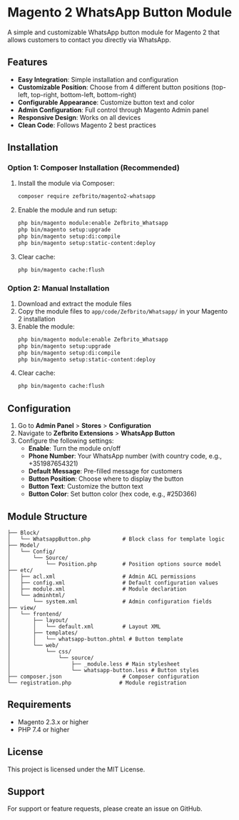 # Magento 2 WhatsApp Button Module

A simple and customizable WhatsApp button module for Magento 2 that allows customers to contact you directly via WhatsApp.

## Features

- **Easy Integration**: Simple installation and configuration
- **Customizable Position**: Choose from 4 different button positions (top-left, top-right, bottom-left, bottom-right)
- **Configurable Appearance**: Customize button text and color
- **Admin Configuration**: Full control through Magento Admin panel
- **Responsive Design**: Works on all devices
- **Clean Code**: Follows Magento 2 best practices

## Installation

### Option 1: Composer Installation (Recommended)

1. Install the module via Composer:
   ```bash
   composer require zefbrito/magento2-whatsapp
   ```

2. Enable the module and run setup:
   ```bash
   php bin/magento module:enable Zefbrito_Whatsapp
   php bin/magento setup:upgrade
   php bin/magento setup:di:compile
   php bin/magento setup:static-content:deploy
   ```

3. Clear cache:
   ```bash
   php bin/magento cache:flush
   ```

### Option 2: Manual Installation

1. Download and extract the module files
2. Copy the module files to `app/code/Zefbrito/Whatsapp/` in your Magento 2 installation
3. Enable the module:
   ```bash
   php bin/magento module:enable Zefbrito_Whatsapp
   php bin/magento setup:upgrade
   php bin/magento setup:di:compile
   php bin/magento setup:static-content:deploy
   ```
4. Clear cache:
   ```bash
   php bin/magento cache:flush
   ```

## Configuration

1. Go to **Admin Panel** > **Stores** > **Configuration**
2. Navigate to **Zefbrito Extensions** > **WhatsApp Button**
3. Configure the following settings:
   - **Enable**: Turn the module on/off
   - **Phone Number**: Your WhatsApp number (with country code, e.g., +351987654321)
   - **Default Message**: Pre-filled message for customers
   - **Button Position**: Choose where to display the button
   - **Button Text**: Customize the button text
   - **Button Color**: Set button color (hex code, e.g., #25D366)

## Module Structure

```
├── Block/
│   └── WhatsappButton.php          # Block class for template logic
├── Model/
│   └── Config/
│       └── Source/
│           └── Position.php        # Position options source model
├── etc/
│   ├── acl.xml                     # Admin ACL permissions
│   ├── config.xml                  # Default configuration values
│   ├── module.xml                  # Module declaration
│   └── adminhtml/
│       └── system.xml              # Admin configuration fields
├── view/
│   └── frontend/
│       ├── layout/
│       │   └── default.xml         # Layout XML
│       ├── templates/
│       │   └── whatsapp-button.phtml # Button template
│       └── web/
│           └── css/
│               └── source/
│                   ├── _module.less # Main stylesheet
│                   └── whatsapp-button.less # Button styles
├── composer.json                   # Composer configuration
└── registration.php               # Module registration
```

## Requirements

- Magento 2.3.x or higher
- PHP 7.4 or higher

## License

This project is licensed under the MIT License.

## Support

For support or feature requests, please create an issue on GitHub.